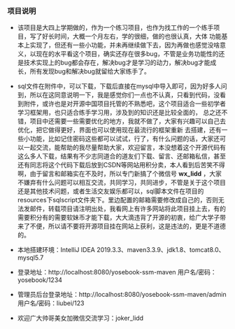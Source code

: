     

### 项目说明
    
  - 该项目是大四上学期做的，作为一个练习项目，也作为找工作的一个练手项目，写了好长时间，大概一个月左右，学的很细，做的也很认真，大体
功能基本上实现了，但还有一些小功能，并未再继续做下去，因为再做也感觉没啥意义，以现在的水平看这个项目，确实还存在很多bug，不管是业务功能性的还是技术实现上的bug都会存在，解决bug才是学习的动力，解决bug才能成长，所有发现bug和解决bug就留给大家练手了。

  - sql文件在附件中，可以下载，下载后直接在mysql中导入即可，因为好多人问到，所以在这同意说明一下，我是感觉你们一点也不认真，只看到代码，没看到附件，或许也是对开源中国项目托管的不熟悉吧，这个项目适合一些初学者学习框架用，也只适合练手学习用，涉及到的知识还是比较全面的，
总之还不错，项目中还需要一些需要优化的地方，我就不做了，大家有兴趣可以自己去优化，把它做得更好，界面也可以使用现在最流行的框架重新
去搭建，还有一些小功能，比如记住密码这些都可以试试，行了，有什么问题的话，大家还可以一起交流，能帮助的我尽量帮助大家，欢迎留言，本没想着这个开源代码有这么多人下载，结果有不少志同道合的道友们下载、留言、还邮箱私信，甚至还有同志将这个代码下载后放到CSDN等网站用积分卖，本人看到后苦笑不得啊，由于留言和邮箱实在不及时，所以专门新搞了个微信号 **wx_lidd** ，大家不嫌弃有什么问题可以相互交流，共同学习，共同进步，不管是关于这个项目还是其他技术问题，或者生活交友娱乐都可以，sql脚本文件在项目的resources下sqlscript文件夹下。里边配置的邮箱需要修改成自己的，否则无法发邮件，转载项目请注明出处，我看网上有许多网站将此项目挂上去，有的需要积分有的需要软妹币才能下载，大大滴违背了开源的初衷，给广大学子带来了不便，所以请不要将开源项目挂在网站上获利，这是违法的，更是不道德的。

  - 本地搭建环境：IntelliJ IDEA 2019.3.3、maven3.3.9、jdk1.8、tomcat8.0、mysql5.7
  - 登录地址：http://localhost:8080/yosebook-ssm-maven  用户名/密码：yosebook/1234
  - 管理员后台登录地址：http://localhost:8080/yosebook-ssm-maven/admin  用户名/密码：liubei/123
  
  - 欢迎广大帅哥美女加微信交流学习：joker_lidd